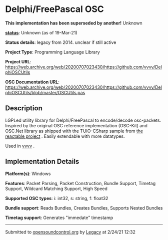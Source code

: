 # Delphi/FreePascal OSC

**This implementation has been superseded by another!**
Unknown

**[status](https://ccrma.stanford.edu/~matt/OSC/implementation-status.html)**: Unknown (as of 19-Mar-21)

**Status details**: 
legacy from 2014. unclear if still active

**Project Type**: Programming Language Library

**Project URL**: <https://web.archive.org/web/20200707023430/https://github.com/vvvv/DelphiOSCUtils>

**OSC Documentation URL**: <https://web.archive.org/web/20200707023430/https://github.com/vvvv/DelphiOSCUtils/blob/master/OSCUtils.pas>

## Description

LGPLed utility library for Delphi/FreePascal to encode/decode osc-packets. Inspired by the original OSC reference implementation (OSC-Kit) and OSC.Net library as shipped with the TUIO-CSharp sample from [the reactable project](http://reactable.iua.upf.edu/?software) . Easily extendable with more datatypes. <p> Used in [vvvv](implementation/vvvv) .

## Implementation Details

**Platform(s)**: Windows

**Features**: Packet Parsing, Packet Construction, Bundle Support, Timetag Support, Wildcard Matching Support, High Speed

**Supported OSC types**: i: int32, s: string, f: float32

**Bundle support**: Reads Bundles, Creates Bundles, Supports Nested Bundles

**Timetag support**: Generates "immedate" timestamp

---
Submitted to [opensoundcontrol.org](https://opensoundcontrol.org) by [Legacy](https://web.archive.org) at 2/24/21 12:32
